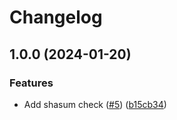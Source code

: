 # Changelog

## 1.0.0 (2024-01-20)


### Features

* Add shasum check ([#5](https://github.com/nsaputro/asdf-monaco/issues/5)) ([b15cb34](https://github.com/nsaputro/asdf-monaco/commit/b15cb3474ea9d3bf03c99a87b27b68a65f44eba5))
